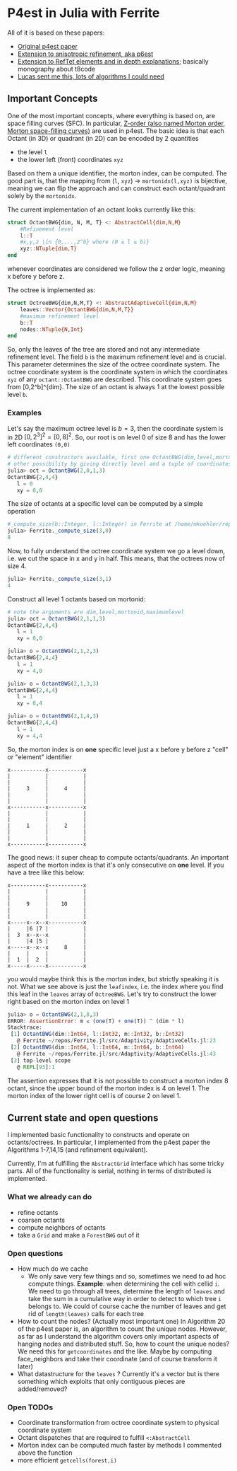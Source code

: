 # P4est in Julia with Ferrite

All of it is based on these papers:

- [Original p4est paper](https://p4est.github.io/papers/BursteddeWilcoxGhattas11.pdf)
- [Extension to anisotropic refinement, aka p6est](https://epubs.siam.org/doi/10.1137/140974407)
- [Extension to RefTet elements and in depth explanations](https://bonndoc.ulb.uni-bonn.de/xmlui/handle/20.500.11811/7661); basically monography about t8code
- [Lucas sent me this, lots of algorithms I could need](https://epubs.siam.org/doi/epdf/10.1137/140970963)

## Important Concepts

One of the most important concepts, where everything is based on, are space filling curves (SFC).
In particular, [Z-order (also named Morton order, Morton space-filling curves)](https://en.wikipedia.org/wiki/Z-order_curve) are used in p4est.
The basic idea is that each Octant (in 3D) or quadrant (in 2D) can be encoded by 2 quantities

- the level `l`
- the lower left (front) coordinates `xyz`

Based on them a unique identifier, the morton index, can be computed.
The good part is, that the mapping from (`l`, `xyz`) -> `mortonidx(l,xyz)` is bijective, meaning we can flip the approach
and can construct each octant/quadrant solely by the `mortonidx`.

The current implementation of an octant looks currently like this:
```julia
struct OctantBWG{dim, N, M, T} <: AbstractCell{dim,N,M}
    #Refinement level
    l::T
    #x,y,z \in {0,...,2^b} where (0 ≤ l ≤ b)}
    xyz::NTuple{dim,T}
end
```
whenever coordinates are considered we follow the z order logic, meaning x before y before z.

The octree is implemented as:
```julia
struct OctreeBWG{dim,N,M,T} <: AbstractAdaptiveCell{dim,N,M}
    leaves::Vector{OctantBWG{dim,N,M,T}}
    #maximum refinement level 
    b::T
    nodes::NTuple{N,Int}
end
```
So, only the leaves of the tree are stored and not any intermediate refinement level.
The field `b` is the maximum refinement level and is crucial. This parameter determines the size of the octree coordinate system.
The octree coordinate system is the coordinate system in which the coordinates `xyz` of any `octant::OctantBWG` are described.
This coordinate system goes from [0,2^b]^{dim}. The size of an octant is always 1 at the lowest possible level `b`.

### Examples

Let's say the maximum octree level is $b=3$, then the coordinate system is in 2D $[0,2^3]^2 = [0, 8]^2$.
So, our root is on level 0 of size 8 and has the lower left coordinates `(0,0)`

```julia
# different constructors available, first one OctantBWG(dim,level,mortonid,maximumlevel)
# other possibility by giving directly level and a tuple of coordinates OctantBWG(level,(x,y))
julia> oct = OctantBWG(2,0,1,3)
OctantBWG{2,4,4}
   l = 0
   xy = 0,0
```
The size of octants at a specific level can be computed by a simple operation
```julia
#_compute_size(b::Integer, l::Integer) in Ferrite at /home/mkoehler/repos/Ferrite.jl/src/Adaptivity/AdaptiveCells.jl:375
julia> Ferrite._compute_size(3,0)
8
```
Now, to fully understand the octree coordinate system we go a level down, i.e. we cut the space in x and y in half.
This means, that the octrees now of size 4.
```julia
julia> Ferrite._compute_size(3,1)
4
```
Construct all level 1 octants based on mortonid:
```julia
# note the arguments are dim,level,mortonid,maximumlevel
julia> oct = OctantBWG(2,1,1,3)
OctantBWG{2,4,4}
   l = 1
   xy = 0,0

julia> o = OctantBWG(2,1,2,3)
OctantBWG{2,4,4}
   l = 1
   xy = 4,0

julia> o = OctantBWG(2,1,3,3)
OctantBWG{2,4,4}
   l = 1
   xy = 0,4

julia> o = OctantBWG(2,1,4,3)
OctantBWG{2,4,4}
   l = 1
   xy = 4,4
```

So, the morton index is on **one** specific level just a x before y before z "cell" or "element" identifier
```
x-----------x-----------x
|           |           |
|           |           |
|     3     |     4     |
|           |           |
|           |           |
x-----------x-----------x
|           |           |
|           |           |
|     1     |     2     |
|           |           |
|           |           |
x-----------x-----------x
```

The good news: it super cheap to compute octants/quadrants.
An important aspect of the morton index is that it's only consecutive on **one** level.
If you have a tree like this below:

```
x-----------x-----------x
|           |           |
|           |           |
|     9     |    10     |
|           |           |
|           |           |
x-----x--x--x-----------x
|     |6 |7 |           |
|  3  x--x--x           |
|     |4 |5 |           |
x-----x--x--x     8     |
|     |     |           |
|  1  |  2  |           |
x-----x-----x-----------x
```

you would maybe think this is the morton index, but strictly speaking it is not.
What we see above is just the `leafindex`, i.e. the index where you find this leaf in the `leaves` array of `OctreeBWG`.
Let's try to construct the lower right based on the morton index on level 1

```julia
julia> o = OctantBWG(2,1,8,3)
ERROR: AssertionError: m ≤ (one(T) + one(T)) ^ (dim * l)
Stacktrace:
 [1] OctantBWG(dim::Int64, l::Int32, m::Int32, b::Int32)
   @ Ferrite ~/repos/Ferrite.jl/src/Adaptivity/AdaptiveCells.jl:23
 [2] OctantBWG(dim::Int64, l::Int64, m::Int64, b::Int64)
   @ Ferrite ~/repos/Ferrite.jl/src/Adaptivity/AdaptiveCells.jl:43
 [3] top-level scope
   @ REPL[93]:1
```

The assertion expresses that it is not possible to construct a morton index 8 octant, since the upper bound of the morton index is 4 on level 1.
The morton index of the lower right cell is of course 2 on level 1.


## Current state and open questions

I implemented basic functionality to constructs and operate on octants/octrees.
In particular, I implemented from the p4est paper the Algorithms 1-7,14,15 (and refinement equivalent).

Currently, I'm at fulfilling the `AbstractGrid` interface which has some tricky parts.
All of the functionality is serial, nothing in terms of distributed is implemented.

### What we already can do
- refine octants
- coarsen octants
- compute neighbors of octants
- take a `Grid` and make a `ForestBWG` out of it

### Open questions
- How much do we cache
    - We only save very few things and so, sometimes we need to ad hoc compute things.
      **Example**: when determining the cell with cellid `i`. We need to go through all trees, determine the length of `leaves`
                   and take the sum in a cumulative way in order to detect to which tree `i` belongs to.
                   We could of course cache the number of leaves and get rid of `length(leaves)` calls for each tree
- How to count the nodes? (Actually most important one) In Algorithm 20 of the p4est paper is, an algorithm to count the unique nodes.
  However, as far as I understand the algorithm covers only important aspects of hanging nodes and distributed stuff.
  So, how to count the unique nodes? We need this for `getcoordinates` and the like.
  Maybe by computing face_neighbors and take their coordinate (and of course transform it later)
- What datastructure for the `leaves` ? Currently it's a vector but is there something which exploits that only contiguous pieces are added/removed?

### Open TODOs
- Coordinate transformation from octree coordinate system to physical coordinate system
- Octant dispatches that are required to fulfill `<:AbstractCell`
- Morton index can be computed much faster by methods I commented above the function
- more efficient `getcells(forest,i)`
